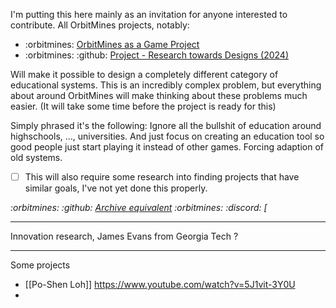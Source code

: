 I'm putting this here mainly as an invitation for anyone interested to contribute. All OrbitMines projects, notably: 
- :orbitmines: [OrbitMines as a Game Project](https://orbitmines.com/archive/2024-02-orbitmines-as-a-game-project)
- :orbitmines: :github: [Project - Research towards Designs (2024)](https://github.com/orbitmines/archive/blob/main/projects/Project%20-%20Research%20towards%20Designs%20(2024).md)

Will make it possible to design a completely different category of educational systems. This is an incredibly complex problem, but everything about around OrbitMines will make thinking about these problems much easier. (It will take some time before the project is ready for this)

Simply phrased it's the following: Ignore all the bullshit of education around highschools, ..., universities. And just focus on creating an education tool so good people just start playing it instead of other games. Forcing adaption of old systems.

- [ ] This will also require some research into finding projects that have similar goals, I've not yet done this properly.

*:orbitmines: :github: [Archive equivalent](https://github.com/orbitmines/archive/blob/main/projects/INDEFINITE%20Project%20-%20Education%20(2027%2B%3F).md)*
*:orbitmines: :discord: [*

---

Innovation research, James Evans from Georgia Tech ?

---

Some projects
- [[Po-Shen Loh]] https://www.youtube.com/watch?v=5J1vit-3Y0U
- 
